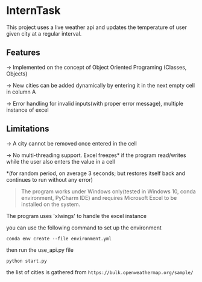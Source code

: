 # InternTask

This project uses a live weather api and updates the temperature of user given city at a regular interval. 

## Features
-> Implemented on the concept of Object Oriented Programing (Classes, Objects)

-> New cities can be added dynamically by entering it in the next empty cell in column A 

-> Error handling for invalid inputs(with proper error message), multiple instance of excel

## Limitations
-> A city cannot be removed once entered in the cell

-> No multi-threading support. Excel freezes* if the program read/writes while the user also enters the value in a cell

*(for random period, on average 3 seconds; but restores itself back and continues to run without any error)


> The program works under Windows only(tested in Windows 10, conda environment, PyCharm IDE) and requires Microsoft Excel to be installed on the system.



The program uses 'xlwings' to handle the excel instance

you can use the following command to set up the environment

`conda env create --file environment.yml`

then run the use_api.py file

`python start.py`


the list of cities is gathered from `https://bulk.openweathermap.org/sample/`
